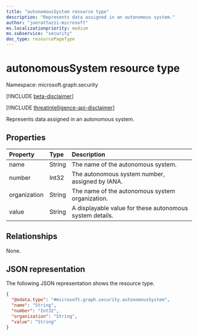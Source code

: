 ```yaml
---
title: "autonomousSystem resource type"
description: "Represents data assigned in an autonomous system."
author: "joerattazzi-microsoft"
ms.localizationpriority: medium
ms.subservice: "security"
doc_type: resourcePageType
---
```


# autonomousSystem resource type

Namespace: microsoft.graph.security

[!INCLUDE [beta-disclaimer](../../includes/beta-disclaimer.md)]

[!INCLUDE [threatintelligence-api-disclaimer](../../includes/threatintelligence-api-disclaimer.md)]

Represents data assigned in an autonomous system.

## Properties

|Property|Type|Description|
|:---|:---|:---|
|name|String|The name of the autonomous system.|
|number|Int32|The autonomous system number, assigned by IANA.|
|organization|String|The name of the autonomous system organization.   |
|value|String|A displayable value for these autonomous system details.|

## Relationships

None.

## JSON representation

The following JSON representation shows the resource type.
<!-- {
  "blockType": "resource",
  "@odata.type": "microsoft.graph.security.autonomousSystem"
}
-->
``` json
{
  "@odata.type": "#microsoft.graph.security.autonomousSystem",
  "name": "String",
  "number": "Int32",
  "organization": "String",
  "value": "String"
}
```
